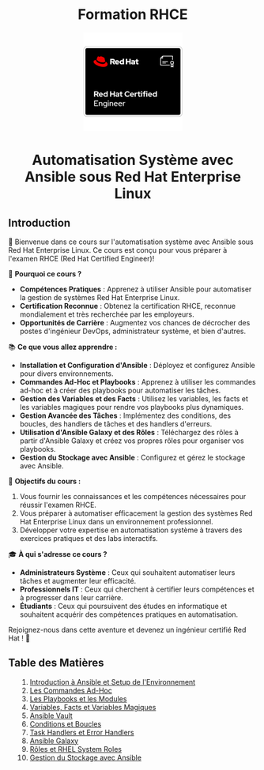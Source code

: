 <h1 align="center">Formation RHCE</h1>
<p align="center">
  <img src="images/image.png" alt="Red Hat Logo" style="width: 200px;"/>
</p>
<h1 align="center">Automatisation Système avec Ansible sous Red Hat Enterprise Linux</h1>

## Introduction
👋 Bienvenue dans ce cours sur l'automatisation système avec Ansible sous Red Hat Enterprise Linux. 
Ce cours est conçu pour vous préparer à l'examen RHCE (Red Hat Certified Engineer)!

🔧 **Pourquoi ce cours ?**
- **Compétences Pratiques** : Apprenez à utiliser Ansible pour automatiser la gestion de systèmes Red Hat Enterprise Linux.
- **Certification Reconnue** : Obtenez la certification RHCE, reconnue mondialement et très recherchée par les employeurs.
- **Opportunités de Carrière** : Augmentez vos chances de décrocher des postes d'ingénieur DevOps, administrateur système, et bien d'autres.

📚 **Ce que vous allez apprendre :**
- **Installation et Configuration d'Ansible** : Déployez et configurez Ansible pour divers environnements.
- **Commandes Ad-Hoc et Playbooks** : Apprenez à utiliser les commandes ad-hoc et à créer des playbooks pour automatiser les tâches.
- **Gestion des Variables et des Facts** : Utilisez les variables, les facts et les variables magiques pour rendre vos playbooks plus dynamiques.
- **Gestion Avancée des Tâches** : Implémentez des conditions, des boucles, des handlers de tâches et des handlers d'erreurs.
- **Utilisation d'Ansible Galaxy et des Rôles** : Téléchargez des rôles à partir d'Ansible Galaxy et créez vos propres rôles pour organiser vos playbooks.
- **Gestion du Stockage avec Ansible** : Configurez et gérez le stockage avec Ansible.

🎯 **Objectifs du cours :**
1. Vous fournir les connaissances et les compétences nécessaires pour réussir l'examen RHCE.
2. Vous préparer à automatiser efficacement la gestion des systèmes Red Hat Enterprise Linux dans un environnement professionnel.
3. Développer votre expertise en automatisation système à travers des exercices pratiques et des labs interactifs.

🎓 **À qui s'adresse ce cours ?**
- **Administrateurs Système** : Ceux qui souhaitent automatiser leurs tâches et augmenter leur efficacité.
- **Professionnels IT** : Ceux qui cherchent à certifier leurs compétences et à progresser dans leur carrière.
- **Étudiants** : Ceux qui poursuivent des études en informatique et souhaitent acquérir des compétences pratiques en automatisation.

Rejoignez-nous dans cette aventure et devenez un ingénieur certifié Red Hat ! 🚀

## Table des Matières
<ol id="table-des-matieres" style="list-style-type: decimal; margin-left: 20px;">
  <li><a href="introduction-ansible-et-setup-environnement.md">Introduction à Ansible et Setup de l'Environnement</a></li>
  <li><a href="les-commandes-adhocs.md">Les Commandes Ad-Hoc</a></li>
  <li><a href="les-playbooks-et-les-modules.md">Les Playbooks et les Modules</a></li>
  <li><a href="variable-facts-et-variables-magiques.md">Variables, Facts et Variables Magiques</a></li>
  <li><a href="ansible-vault.md">Ansible Vault</a></li>
  <li><a href="conditions-et-loops.md">Conditions et Boucles</a></li>
  <li><a href="task-handlers-et-error-handlers.md">Task Handlers et Error Handlers</a></li>
  <li><a href="ansible-galaxy.md">Ansible Galaxy</a></li>
  <li><a href="roles-et-rhel-system-roles.md">Rôles et RHEL System Roles</a></li>
  <li><a href="gestion-de-stockage-avec-ansible.md">Gestion du Stockage avec Ansible</a></li>
</ol>
